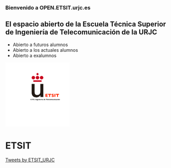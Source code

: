 ### Bienvenido a OPEN.ETSIT.urjc.es
## El espacio abierto de la Escuela Técnica Superior de Ingeniería de Telecomunicación de la URJC

- Abierto a futuros alumnos
- Abierto a los actuales alumnos 
- Abierto a exalumnos

<img src="logo-etsit.png" alt="logo-urjc" style="width: 200px;"/>

# ETSIT

<a class="twitter-timeline" href="https://twitter.com/ETSIT_URJC?ref_src=twsrc%5Etfw">Tweets by ETSIT_URJC</a> <script async src="https://platform.twitter.com/widgets.js" charset="utf-8"></script> 




